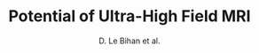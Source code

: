 ---
cat: ciel
subcat: neurophysics
bestof: false
author: D. Le Bihan et al.
title: Potential of Ultra-High Field MRI
year: 2007
type: misc
---